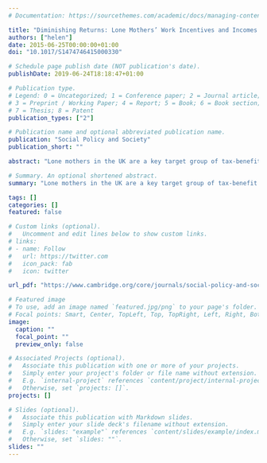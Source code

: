 ```yaml
---
# Documentation: https://sourcethemes.com/academic/docs/managing-content/

title: "Diminishing Returns: Lone Mothers’ Work Incentives and Incomes under the Coalition."
authors: ["helen"]
date: 2015-06-25T00:00:00+01:00
doi: "10.1017/S1474746415000330"

# Schedule page publish date (NOT publication's date).
publishDate: 2019-06-24T18:18:47+01:00

# Publication type.
# Legend: 0 = Uncategorized; 1 = Conference paper; 2 = Journal article;
# 3 = Preprint / Working Paper; 4 = Report; 5 = Book; 6 = Book section;
# 7 = Thesis; 8 = Patent
publication_types: ["2"]

# Publication name and optional abbreviated publication name.
publication: "Social Policy and Society"
publication_short: ""

abstract: "Lone mothers in the UK are a key target group of tax-benefit measures designed to ‘make work pay’. This article assesses how the Conservative–Liberal Democrat Coalition's ‘make work pay’ agenda since 2010 has potentially affected single mothers. It calculates two lone mothers’ incomes and incentives for a range of working hours and wage rates under the Coalition and previous New Labour government. While the Coalition's measures substantially improve the lone mothers’ incentives to work in mini-jobs of fewer than sixteen hours, their incentives to work longer are still weak, if not weaker than under Labour. Furthermore, the financial returns to progressing in work begin to diminish once hours exceed just six at average wage and nine at minimum wage. While tougher conditionality may still push many lone parents to work longer, weak labour demand and reduced employment supports could undermine their abilities to meet increased work expectations."

# Summary. An optional shortened abstract.
summary: "Lone mothers in the UK are a key target group of tax-benefit measures designed to ‘make work pay’. This article assesses how the Conservative–Liberal Democrat Coalition's ‘make work pay’ agenda since 2010 has potentially affected single mothers. It calculates two lone mothers’ incomes and incentives for a range of working hours and wage rates under the Coalition and previous New Labour government. While the Coalition's measures substantially improve the lone mothers’ incentives to work in mini-jobs of fewer than sixteen hours, their incentives to work longer are still weak, if not weaker than under Labour. Furthermore, the financial returns to progressing in work begin to diminish once hours exceed just six at average wage and nine at minimum wage. While tougher conditionality may still push many lone parents to work longer, weak labour demand and reduced employment supports could undermine their abilities to meet increased work expectations."

tags: []
categories: []
featured: false

# Custom links (optional).
#   Uncomment and edit lines below to show custom links.
# links:
# - name: Follow
#   url: https://twitter.com
#   icon_pack: fab
#   icon: twitter

url_pdf: "https://www.cambridge.org/core/journals/social-policy-and-society/article/diminishing-returns-lone-mothers-financial-work-incentives-and-incomes-under-the-coalition/52B87AB5F1B0A9006AD78D1BE4E20D6E#"

# Featured image
# To use, add an image named `featured.jpg/png` to your page's folder. 
# Focal points: Smart, Center, TopLeft, Top, TopRight, Left, Right, BottomLeft, Bottom, BottomRight.
image:
  caption: ""
  focal_point: ""
  preview_only: false

# Associated Projects (optional).
#   Associate this publication with one or more of your projects.
#   Simply enter your project's folder or file name without extension.
#   E.g. `internal-project` references `content/project/internal-project/index.md`.
#   Otherwise, set `projects: []`.
projects: []

# Slides (optional).
#   Associate this publication with Markdown slides.
#   Simply enter your slide deck's filename without extension.
#   E.g. `slides: "example"` references `content/slides/example/index.md`.
#   Otherwise, set `slides: ""`.
slides: ""
---
```

